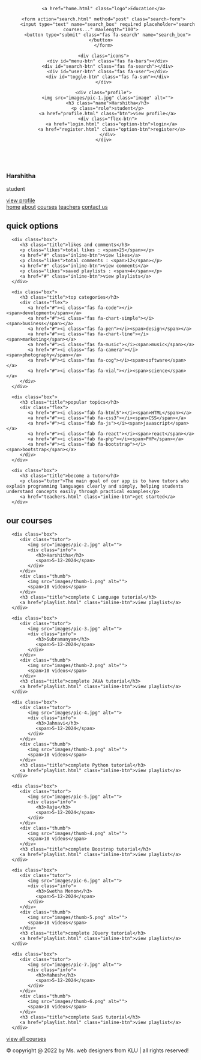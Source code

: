 <!DOCTYPE html>
<html lang="en">
<head>
   <meta charset="UTF-8">
   <meta http-equiv="X-UA-Compatible" content="IE=edge">
   <meta name="viewport" content="width=device-width, initial-scale=1.0">
   <title>home</title>

   <!-- font awesome cdn link  -->
   <link rel="stylesheet" href="https://cdnjs.cloudflare.com/ajax/libs/font-awesome/6.1.2/css/all.min.css">

   <!-- custom css file link  -->
   <link rel="stylesheet" href="css/style.css">

</head>
<body>

<header class="header">
   
   <section class="flex">

      <a href="home.html" class="logo">Education</a>

      <form action="search.html" method="post" class="search-form">
         <input type="text" name="search_box" required placeholder="search courses..." maxlength="100">
         <button type="submit" class="fas fa-search" name="search_box"></button>
      </form>

      <div class="icons">
         <div id="menu-btn" class="fas fa-bars"></div>
         <div id="search-btn" class="fas fa-search"></div>
         <div id="user-btn" class="fas fa-user"></div>
         <div id="toggle-btn" class="fas fa-sun"></div>
      </div>

      <div class="profile">
         <img src="images/pic-1.jpg" class="image" alt="">
         <h3 class="name">Harshitha</h3>
         <p class="role">student</p>
         <a href="profile.html" class="btn">view profile</a>
         <div class="flex-btn">
            <a href="login.html" class="option-btn">login</a>
            <a href="register.html" class="option-btn">register</a>
         </div>
      </div>

   </section>

</header>   

<div class="side-bar">

   <div id="close-btn">
      <i class="fas fa-times"></i>
   </div>

   <div class="profile">
      <img src="images/pic-1.jpg" class="image" alt="">
      <h3 class="name">Harshitha</h3>
      <p class="role">student</p>
      <a href="profile.html" class="btn">view profile</a>
   </div>

   <nav class="navbar">
      <a href="home.html"><i class="fas fa-home"></i><span>home</span></a>
      <a href="about.html"><i class="fas fa-question"></i><span>about</span></a>
      <a href="courses.html"><i class="fas fa-graduation-cap"></i><span>courses</span></a>
      <a href="teachers.html"><i class="fas fa-chalkboard-user"></i><span>teachers</span></a>
      <a href="contact.html"><i class="fas fa-headset"></i><span>contact us</span></a>
   </nav>

</div>

<section class="home-grid">

   <h1 class="heading">quick options</h1>

   <div class="box-container">

      <div class="box">
         <h3 class="title">likes and comments</h3>
         <p class="likes">total likes : <span>25</span></p>
         <a href="#" class="inline-btn">view likes</a>
         <p class="likes">total comments : <span>12</span></p>
         <a href="#" class="inline-btn">view comments</a>
         <p class="likes">saved playlists : <span>4</span></p>
         <a href="#" class="inline-btn">view playlists</a>
      </div>

      <div class="box">
         <h3 class="title">top categories</h3>
         <div class="flex">
            <a href="#"><i class="fas fa-code"></i><span>development</span></a>
            <a href="#"><i class="fas fa-chart-simple"></i><span>business</span></a>
            <a href="#"><i class="fas fa-pen"></i><span>design</span></a>
            <a href="#"><i class="fas fa-chart-line"></i><span>marketing</span></a>
            <a href="#"><i class="fas fa-music"></i><span>music</span></a>
            <a href="#"><i class="fas fa-camera"></i><span>photography</span></a>
            <a href="#"><i class="fas fa-cog"></i><span>software</span></a>
            <a href="#"><i class="fas fa-vial"></i><span>science</span></a>
         </div>
      </div>

      <div class="box">
         <h3 class="title">popular topics</h3>
         <div class="flex">
            <a href="#"><i class="fab fa-html5"></i><span>HTML</span></a>
            <a href="#"><i class="fab fa-css3"></i><span>CSS</span></a>
            <a href="#"><i class="fab fa-js"></i><span>javascript</span></a>
            <a href="#"><i class="fab fa-react"></i><span>react</span></a>
            <a href="#"><i class="fab fa-php"></i><span>PHP</span></a>
            <a href="#"><i class="fab fa-bootstrap"></i><span>bootstrap</span></a>
         </div>
      </div>

      <div class="box">
         <h3 class="title">become a tutor</h3>
         <p class="tutor">The main goal of our app is to have tutors who explain programming languages clearly and simply, helping students understand concepts easily through practical examples</p>
         <a href="teachers.html" class="inline-btn">get started</a>
      </div>

   </div>

</section>



<section class="courses">

   <h1 class="heading">our courses</h1>

   <div class="box-container">

      <div class="box">
         <div class="tutor">
            <img src="images/pic-2.jpg" alt="">
            <div class="info">
               <h3>Harshitha</h3>
               <span>5-12-2024</span>
            </div>
         </div>
         <div class="thumb">
            <img src="images/thumb-1.png" alt="">
            <span>10 videos</span>
         </div>
         <h3 class="title">complete C Language tutorial</h3>
         <a href="playlist.html" class="inline-btn">view playlist</a>
      </div>

      <div class="box">
         <div class="tutor">
            <img src="images/pic-3.jpg" alt="">
            <div class="info">
               <h3>Subramanyam</h3>
               <span>5-12-2024</span>
            </div>
         </div>
         <div class="thumb">
            <img src="images/thumb-2.png" alt="">
            <span>10 videos</span>
         </div>
         <h3 class="title">complete JAVA tutorial</h3>
         <a href="playlist.html" class="inline-btn">view playlist</a>
      </div>

      <div class="box">
         <div class="tutor">
            <img src="images/pic-4.jpg" alt="">
            <div class="info">
               <h3>Jahnavi</h3>
               <span>5-12-2024</span>
            </div>
         </div>
         <div class="thumb">
            <img src="images/thumb-3.png" alt="">
            <span>10 videos</span>
         </div>
         <h3 class="title">complete Python tutorial</h3>
         <a href="playlist.html" class="inline-btn">view playlist</a>
      </div>

      <div class="box">
         <div class="tutor">
            <img src="images/pic-5.jpg" alt="">
            <div class="info">
               <h3>Raju</h3>
               <span>5-12-2024</span>
            </div>
         </div>
         <div class="thumb">
            <img src="images/thumb-4.png" alt="">
            <span>10 videos</span>
         </div>
         <h3 class="title">complete Boostrap tutorial</h3>
         <a href="playlist.html" class="inline-btn">view playlist</a>
      </div>

      <div class="box">
         <div class="tutor">
            <img src="images/pic-6.jpg" alt="">
            <div class="info">
               <h3>Swetha Menon</h3>
               <span>5-12-2024</span>
            </div>
         </div>
         <div class="thumb">
            <img src="images/thumb-5.png" alt="">
            <span>10 videos</span>
         </div>
         <h3 class="title">complete JQuery tutorial</h3>
         <a href="playlist.html" class="inline-btn">view playlist</a>
      </div>

      <div class="box">
         <div class="tutor">
            <img src="images/pic-7.jpg" alt="">
            <div class="info">
               <h3>Mahesh</h3>
               <span>5-12-2024</span>
            </div>
         </div>
         <div class="thumb">
            <img src="images/thumb-6.png" alt="">
            <span>10 videos</span>
         </div>
         <h3 class="title">complete SaaS tutorial</h3>
         <a href="playlist.html" class="inline-btn">view playlist</a>
      </div>

   </div>

   <div class="more-btn">
      <a href="courses.html" class="inline-option-btn">view all courses</a>
   </div>

</section>
<footer class="footer">

   &copy; copyright @ 2022 by <span>Ms. web designers from KLU</span> | all rights reserved!

</footer>

<!-- custom js file link  -->
<script src="js/script.js"></script>

   
</body>
</html>
